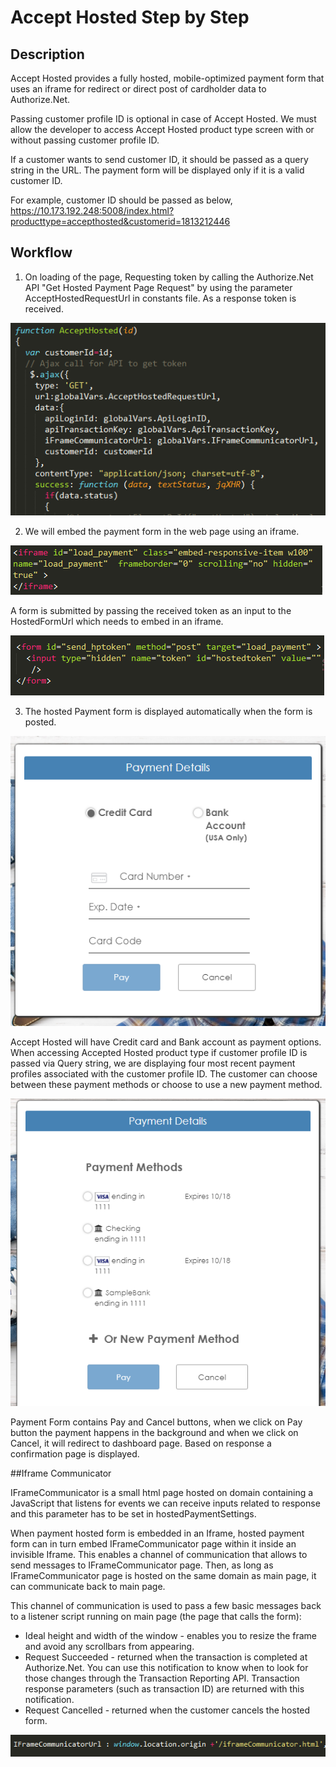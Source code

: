 # Accept Hosted Step by Step

## Description

Accept Hosted provides a fully hosted, mobile-optimized payment form that uses an iframe for redirect or direct post of cardholder data to Authorize.Net.

Passing customer profile ID is optional in case of Accept Hosted. We must allow the developer to access Accept Hosted product type screen with or without passing customer profile ID. 

If a customer wants to send customer ID, it should be passed as a query string in the URL. The payment form will be displayed only if it is a valid customer ID.

For example, customer ID should be passed as below,
https://10.173.192.248:5008/index.html?producttype=accepthosted&customerid=1813212446


## Workflow

1. On loading of the page, Requesting token by calling the Authorize.Net API "Get Hosted Payment Page Request" by using the parameter AcceptHostedRequestUrl in constants file.
As a response token is received.

![Image of HostedAjax](Github-Images/HostedAjax.PNG)

2. We will embed the payment form in the web page using an iframe. 

![Image of hostedIframe](Github-Images/hostedIframe.PNG)

A form is submitted by passing the received token as an input to the HostedFormUrl which needs to embed in an iframe.

![Image of hostedForm](Github-Images/hostedForm.PNG)

3. The hosted Payment form is displayed automatically when the form is posted.

![Image of HostedPaymentForm](Github-Images/HostedPaymentForm.PNG)

Accept Hosted will have Credit card and Bank account as payment options.
When accessing Accepted Hosted product type if customer profile ID is passed via Query string, we are displaying four most recent payment profiles associated with the customer profile ID. The customer can choose between these payment methods or choose to use a new payment method. 

![Image of HostedWithCustomer](Github-Images/HostedWithCustomer.PNG)

Payment Form contains Pay and Cancel buttons, when we click on Pay button the payment happens in the background and when we click on Cancel, it will redirect to dashboard page. Based on response a confirmation page is displayed.

##Iframe Communicator

IFrameCommunicator is a small html page hosted on domain containing a JavaScript that listens for events we can receive inputs related to response and this parameter has to be set in hostedPaymentSettings.

When payment hosted form is embedded in an Iframe, hosted payment form can in turn embed IFrameCommunicator page within it inside an invisible Iframe. This enables a channel of communication that allows to send messages to IFrameCommunicator page. Then, as long as IFrameCommunicator page is hosted on the same domain as main page, it can communicate back to main page.

This channel of communication is used to pass a few basic messages back to a listener script running on main page (the page that calls the form):
*	Ideal height and width of the window - enables you to resize the frame and avoid any scrollbars from appearing.
*	Request Succeeded - returned when the transaction is completed at Authorize.Net. You can use this notification to know when to look for those changes through the Transaction Reporting API. Transaction response parameters (such as transaction ID) are returned with this notification.
*	Request Cancelled - returned when the customer cancels the hosted form.

![Image of IframeCommunicator](Github-Images/IframeCommunicator.PNG)